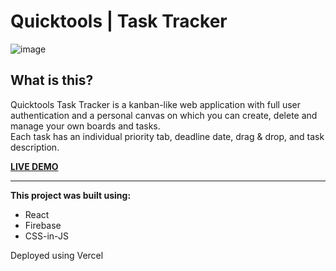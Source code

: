 # Quicktools | Task Tracker
![image](https://res.cloudinary.com/andreastx/image/upload/v1637963344/tasksqt_f1a087cd64.png)

## What is this?
Quicktools Task Tracker is a kanban-like web application with full user authentication and a personal canvas on which you can create, delete and manage your own boards and tasks. <br/>
Each task has an individual priority tab, deadline date, drag & drop, and task description.

[**LIVE DEMO**](https://tasks.quicktools.co)

---

**This project was built using:**
 * React
 * Firebase
 * CSS-in-JS 
 
Deployed using Vercel

